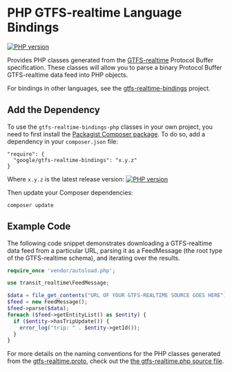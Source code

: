 # PHP GTFS-realtime Language Bindings

[![PHP version](https://badge.fury.io/ph/google%2Fgtfs-realtime-bindings.svg)](http://badge.fury.io/ph/google%2Fgtfs-realtime-bindings)

Provides PHP classes generated from the
[GTFS-realtime](https://developers.google.com/transit/gtfs-realtime/) Protocol
Buffer specification.  These classes will allow you to parse a binary Protocol
Buffer GTFS-realtime data feed into PHP objects.

For bindings in other languages, see the
[gtfs-realtime-bindings](https://github.com/google/gtfs-realtime-bindings)
project.

## Add the Dependency

To use the `gtfs-realtime-bindings-php` classes in your own project, you need
to first install the [Packagist Composer
package](https://packagist.org/packages/google/gtfs-realtime-bindings).  To do
so, add a dependency in your `composer.json` file:

```
"require": {
  "google/gtfs-realtime-bindings": "x.y.z"
}
```

Where `x.y.z` is the latest release version: [![PHP version](https://badge.fury.io/ph/google%2Fgtfs-realtime-bindings.svg)](http://badge.fury.io/ph/google%2Fgtfs-realtime-bindings)

Then update your Composer dependencies:

```
composer update
```

## Example Code

The following code snippet demonstrates downloading a GTFS-realtime data feed
from a particular URL, parsing it as a FeedMessage (the root type of the
GTFS-realtime schema), and iterating over the results.

```php
require_once 'vendor/autoload.php';

use transit_realtime\FeedMessage;

$data = file_get_contents("URL OF YOUR GTFS-REALTIME SOURCE GOES HERE");
$feed = new FeedMessage();
$feed->parse($data);
foreach ($feed->getEntityList() as $entity) {
  if ($entity->hasTripUpdate()) {
    error_log("trip: " . $entity->getId());
  }
}
```

For more details on the naming conventions for the PHP classes generated from
the [gtfs-realtime.proto](https://developers.google.com/transit/gtfs-realtime/gtfs-realtime-proto),
check out the [the gtfs-realtime.php source file](https://github.com/google/gtfs-realtime-bindings-php/blob/master/src/gtfs-realtime.php).
